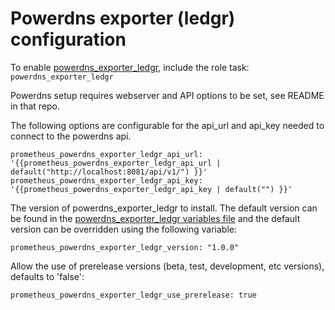 # Powerdns exporter (ledgr) configuration

To enable [powerdns_exporter_ledgr](https://github.com/ledgr/powerdns_exporter), include the role task: `powerdns_exporter_ledgr`

Powerdns setup requires webserver and API options to be set, see README in that repo.

The following options are configurable for the api_url and api_key needed to connect to the powerdns api. 

    prometheus_powerdns_exporter_ledgr_api_url: '{{prometheus_powerdns_exporter_ledgr_api_url | default("http://localhost:8081/api/v1/") }}'
    prometheus_powerdns_exporter_ledgr_api_key: '{{prometheus_powerdns_exporter_ledgr_api_key | default("") }}'

The version of powerdns_exporter_ledgr to install. The default version can be found in the [powerdns_exporter_ledgr variables file](../vars/software/powerdns_exporter_ledgr.yml) and the default version can be overridden using the following variable:

    prometheus_powerdns_exporter_ledgr_version: "1.0.0"

Allow the use of prerelease versions (beta, test, development, etc versions), defaults to 'false':

    prometheus_powerdns_exporter_ledgr_use_prerelease: true
